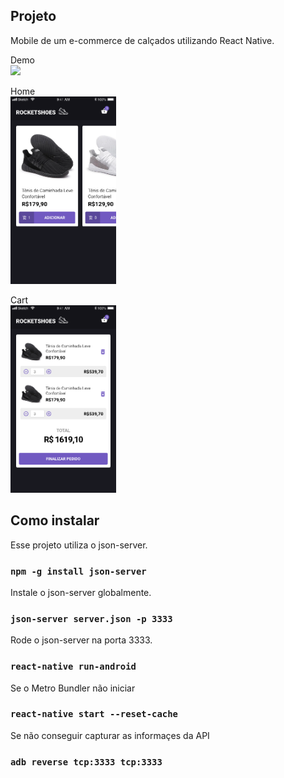 ## Projeto

Mobile de um e-commerce de calçados utilizando React Native.<br />

Demo<br />
<img src=".github/demo.gif" height="300">

Home<br />
<img src=".github/home.png" height="300">

Cart<br />
<img src=".github/cart.png" height="300">

## Como instalar

Esse projeto utiliza o json-server.

### `npm -g install json-server`

Instale o json-server globalmente.

### `json-server server.json -p 3333`

Rode o json-server na porta 3333.

### `react-native run-android`

Se o Metro Bundler não iniciar

### `react-native start --reset-cache`

Se não conseguir capturar as informaçes da API

### `adb reverse tcp:3333 tcp:3333`
